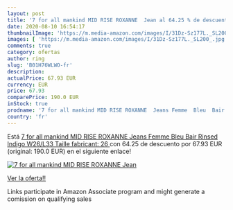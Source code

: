 ```yaml
---
layout: post
title: '7 for all mankind MID RISE ROXANNE  Jean al 64.25 % de descuento'
date: 2020-08-10 16:54:17
thumbnailImage: 'https://m.media-amazon.com/images/I/31Dz-Sz177L._SL200_.jpg'
images: [ 'https://m.media-amazon.com/images/I/31Dz-Sz177L._SL200_.jpg' ]
comments: true
category: ofertas
author: ring
slug: 'B01H76WLWO-fr'
description:
actualPrice: 67.93 EUR
currency: EUR
price: 67.93
comparePrice: 190.0 EUR
inStock: true
prodname: '7 for all mankind MID RISE ROXANNE  Jeans Femme  Bleu  Bair Rinsed Indigo   W26/L33  Taille fabricant: 26 '
country: 'fr'
---
```


Está [7 for all mankind MID RISE ROXANNE  Jeans Femme  Bleu  Bair Rinsed Indigo   W26/L33  Taille fabricant: 26 ](https://www.amazon.fr/dp/B01H76WLWO/?tag=tolees0d-21) con 64.25 de descuento por 67.93 EUR (original: 190.0 EUR) en el siguiente enlace!

[![7 for all mankind MID RISE ROXANNE  Jean](https://m.media-amazon.com/images/I/31Dz-Sz177L._SL200_.jpg)](https://www.amazon.fr/dp/B01H76WLWO/?tag=tolees0d-21)

[Ver la oferta!!](https://www.amazon.fr/dp/B01H76WLWO/?tag=tolees0d-21)

Links participate in Amazon Associate program and might generate a comission on qualifying sales


